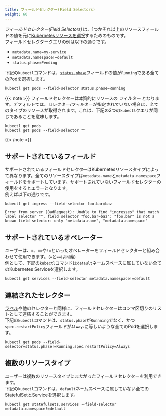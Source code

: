 ```yaml
---
title: フィールドセレクター(Field Selectors)
weight: 60
---
```


_フィールドセレクター(Field Selectors)_ は、1つかそれ以上のリソースフィールドの値を元に[Kubernetesリソースを選択](/docs/concepts/overview/working-with-objects/kubernetes-objects)するためのものです。  
フィールドセレクタークエリの例は以下の通りです。  

* `metadata.name=my-service`
* `metadata.namespace!=default`
* `status.phase=Pending`  

下記の`kubectl`コマンドは、[`status.phase`](/docs/concepts/workloads/pods/pod-lifecycle/#pod-phase)フィールドの値が`Running`である全てのPodを選択します。  

```shell
kubectl get pods --field-selector status.phase=Running
```

{{< note >}}
フィールドセレクターは本質的にリソースの _フィルター_ となります。デフォルトでは、セレクター/フィルターが指定されていない場合は、全てのタイプのリソースが取得されます。これは、下記の2つの`kubectl`クエリが同じであることを意味します。  

```shell
kubectl get pods
kubectl get pods --field-selector ""
```
{{< /note >}}

## サポートされているフィールド
サポートされているフィールドセレクターはKubernetesリソースタイプによって異なります。全てのリソースタイプは`metadata.name`と`metadata.namespace`フィールドをサポートしています。サポートされていないフィールドセレクターの使用をするとエラーとなります。  
例えば以下の通りです。  

```shell
kubectl get ingress --field-selector foo.bar=baz
```

```
Error from server (BadRequest): Unable to find "ingresses" that match label selector "", field selector "foo.bar=baz": "foo.bar" is not a known field selector: only "metadata.name", "metadata.namespace"
```

## サポートされているオペレーター

ユーザーは、`=`、`==`や`!=`といったオペレーターをフィールドセレクターと組み合わせて使用できます。(`=`と`==`は同義)  
例として、下記の`kubectl`コマンドは`default`ネームスペースに属していない全てのKubernetes Serviceを選択します。

```shell
kubectl get services --field-selector metadata.namespace!=default
```

## 連結されたセレクター
[ラベル](/docs/concepts/overview/working-with-objects/labels)や他のセレクターと同様に、フィールドセレクターはコンマ区切りのリストとして連結することができます。  
下記の`kubectl`コマンドは、`status.phase`が`Runnning`でなく、かつ`spec.restartPolicy`フィールドが`Always`に等しいような全てのPodを選択します。  

```shell
kubectl get pods --field-selector=status.phase!=Running,spec.restartPolicy=Always
```

## 複数のリソースタイプ

ユーザーは複数のリソースタイプにまたがったフィールドセレクターを利用できます。  
下記の`kubectl`コマンドは、`default`ネームスペースに属していない全てのStatefulSetとServiceを選択します。  

```shell
kubectl get statefulsets,services --field-selector metadata.namespace!=default
```
